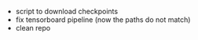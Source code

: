 - script to download checkpoints
- fix tensorboard pipeline (now the paths do not match)
- clean repo